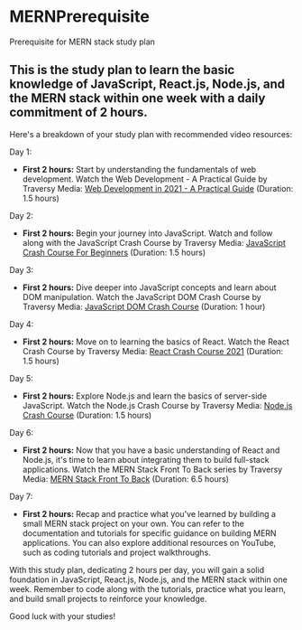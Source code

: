 # MERNPrerequisite
Prerequisite for MERN stack study plan

## This is the study plan to learn the basic knowledge of JavaScript, React.js, Node.js, and the MERN stack within one week with a daily commitment of 2 hours. 

Here's a breakdown of your study plan with recommended video resources:

Day 1:
- **First 2 hours:** Start by understanding the fundamentals of web development. Watch the Web Development - A Practical Guide by Traversy Media: [Web Development in 2021 - A Practical Guide](https://www.youtube.com/watch?v=u72H_zZzkcw) (Duration: 1.5 hours)

Day 2:
- **First 2 hours:** Begin your journey into JavaScript. Watch and follow along with the JavaScript Crash Course by Traversy Media: [JavaScript Crash Course For Beginners](https://www.youtube.com/watch?v=hdI2bqOjy3c) (Duration: 1.5 hours)

Day 3:
- **First 2 hours:** Dive deeper into JavaScript concepts and learn about DOM manipulation. Watch the JavaScript DOM Crash Course by Traversy Media: [JavaScript DOM Crash Course](https://www.youtube.com/watch?v=0ik6X4DJKCc) (Duration: 1 hour)

Day 4:
- **First 2 hours:** Move on to learning the basics of React. Watch the React Crash Course by Traversy Media: [React Crash Course 2021](https://www.youtube.com/watch?v=w7ejDZ8SWv8) (Duration: 1.5 hours)

Day 5:
- **First 2 hours:** Explore Node.js and learn the basics of server-side JavaScript. Watch the Node.js Crash Course by Traversy Media: [Node.js Crash Course](https://www.youtube.com/watch?v=fBNz5xF-Kx4) (Duration: 1.5 hours)

Day 6:
- **First 2 hours:** Now that you have a basic understanding of React and Node.js, it's time to learn about integrating them to build full-stack applications. Watch the MERN Stack Front To Back series by Traversy Media: [MERN Stack Front To Back](https://www.youtube.com/watch?v=6_fKEJpEEps&list=PLillGF-RfqbaxgxkKgKk1XlJAVCX31xRI) (Duration: 6.5 hours)

Day 7:
- **First 2 hours:** Recap and practice what you've learned by building a small MERN stack project on your own. You can refer to the documentation and tutorials for specific guidance on building MERN applications. You can also explore additional resources on YouTube, such as coding tutorials and project walkthroughs.

With this study plan, dedicating 2 hours per day, you will gain a solid foundation in JavaScript, React.js, Node.js, and the MERN stack within one week. Remember to code along with the tutorials, practice what you learn, and build small projects to reinforce your knowledge.

Good luck with your studies!
